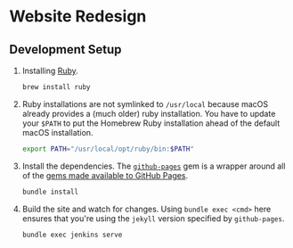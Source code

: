 # Website Redesign

## Development Setup

1. Installing [Ruby][ruby].

    ```sh
    brew install ruby
    ```

2. Ruby installations are not symlinked to `/usr/local` because macOS already provides a (much older) ruby installation. You have to update your `$PATH` to put the Homebrew Ruby installation ahead of the default macOS installation.

    ```sh
    export PATH="/usr/local/opt/ruby/bin:$PATH"
    ```

3. Install the dependencies. The [`github-pages`][ghp] gem is a wrapper around all of the [gems made available to GitHub Pages][ghp-gems].

    ```sh
    bundle install
    ```

4. Build the site and watch for changes. Using `bundle exec <cmd>` here ensures that you're using the `jekyll` version specified by `github-pages`.

    ```sh
    bundle exec jenkins serve
    ```


[ruby]: https://www.ruby-lang.org/en/
[ghp]: https://rubygems.org/gems/github-pages
[ghp-gems]: https://pages.github.com/versions/
